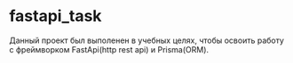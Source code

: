 # fastapi_task

Данный проект был выполенен в учебных целях, чтобы освоить работу с фреймворком FastApi(http rest api) и Prisma(ORM).
